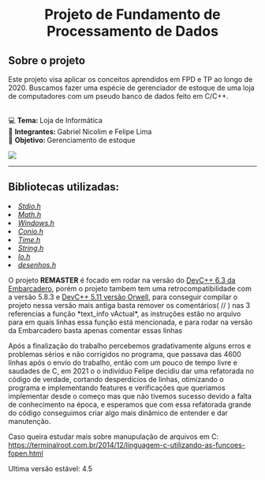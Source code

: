 <h1 align = "center">Projeto de Fundamento de Processamento de Dados</h1>

<h2>Sobre o projeto</h2>

Este projeto visa aplicar os conceitos aprendidos em FPD e TP ao longo de 2020. Buscamos fazer uma espécie de gerenciador de estoque de uma loja de computadores com um pseudo banco de dados feito em C/C++.<br><br>


:computer: <b>Tema: </b>Loja de Informática<br>
:rocket: <b>Integrantes: </b>Gabriel Nicolim e Felipe Lima<br>
:dart: <b>Objetivo: </b>Gerenciamento de estoque<br>

<img src="https://user-images.githubusercontent.com/69210720/111396661-555c5000-869e-11eb-84d8-cc96c92d3640.png"/>

<hr>

<h2>Bibliotecas utilizadas: </h2>
<li><a href = "https://pt.wikipedia.org/wiki/Stdio.h"><cite>Stdio.h</cite></a>
<li><a href = "http://linguagemc.com.br/a-biblioteca-math-h/"><cite>Math.h</cite></a>
<li><a href = "https://en.wikipedia.org/wiki/Windows.h"><cite>Windows.h</cite></a>
<li><a href = "https://www.programmingsimplified.com/c/conio.h"><cite>Conio.h</cite></a>
<li><a href = "https://pt.wikipedia.org/wiki/Time.h"><cite>Time.h</cite></a>
<li><a href = "http://linguagemc.com.br/a-biblioteca-string-h/"><cite>String.h</cite></a>
<li><a href = "http://www.nongnu.org/avr-libc/user-manual/io_8h_source.html"><cite>Io.h</cite></a>
<li><a href = "https://github.com/GabrielNicolim/Trabalho-de-FPD/blob/remaster/scripts/functions/desenhos.h"><cite>desenhos.h</cite></a>
<br>
  
<p>
O projeto <b>REMASTER</b> é focado em rodar na versão do <a href="https://github.com/Embarcadero/Dev-Cpp">DevC++ 6.3 da Embarcadero</a>, porém
o projeto tambem tem uma retrocompatibilidade com a versão 5.8.3 e <a href="https://sourceforge.net/projects/orwelldevcpp/">DevC++ 5.11 versão Orwell</a>,
para conseguir compilar o projeto nessa versão mais antiga basta remover os comentários( // ) nas 3 referencias a função *text_info vActual*, as
instruções estão no arquivo para em quais linhas essa função está mencionada, e para rodar na versão da Embarcadero basta apenas comentar essas linhas
</p>

<p>
Após a finalização do trabalho percebemos gradativamente alguns erros e problemas sérios e não corrigidos no programa, que passava das 4600 linhas após o envio do trabalho, 
então com um pouco de tempo livre e saudades de C, em 2021 o o indivíduo Felipe decidiu dar uma refatorada no código de verdade, cortando desperdicios de linhas, otimizando 
o programa e implementando features e verificações que queriamos implementar desde o começo mas que não tivemos sucesso devido a falta de conhecimento na época, e esperamos
que com essa refatorada grande do código conseguimos criar algo mais dinâmico de entender e dar manutenção.

Caso queira estudar mais sobre manupulação de arquivos em C:
https://terminalroot.com.br/2014/12/linguagem-c-utilizando-as-funcoes-fopen.html
</p>

Ultima versão estável: 4.5